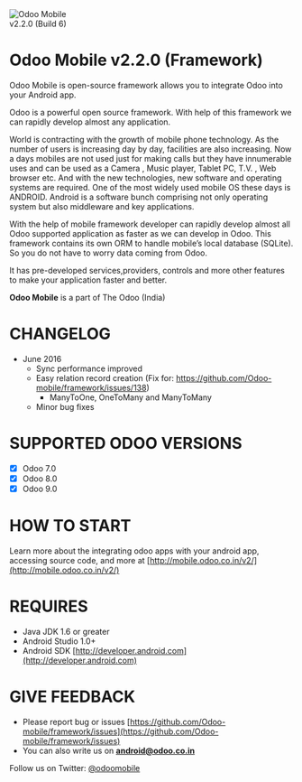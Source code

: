 <img src="https://github.com/Odoo-mobile/framework/blob/master/odoo_mobile.png" alt="Odoo Mobile"/>
<br/>v2.2.0 (Build 6)


Odoo Mobile v2.2.0 (Framework)
==============================

Odoo Mobile is open-source framework allows you to integrate Odoo into your Android app.

Odoo is a powerful open source framework. With help of this framework we can rapidly develop almost any application.

World is contracting with the growth of mobile phone technology. As the number of users is increasing day by day, facilities are also increasing. Now a days mobiles are not used just for making calls but they have innumerable uses and can be used as a Camera , Music player, Tablet PC, T.V. , Web browser etc. And with the new technologies, new software and operating systems are required.
One of the most widely used mobile OS these days is ANDROID. Android is a software bunch comprising not only operating system but also middleware and key applications.

With the help of mobile framework developer can rapidly develop almost all Odoo supported application as faster as we can develop in Odoo. 
This framework contains its own ORM to handle mobile’s local database (SQLite). So you do not have to worry data coming from Odoo. 

It has pre-developed services,providers, controls and more other features to make your application faster and better. 

**Odoo Mobile** is a part of The Odoo (India)

CHANGELOG
=========

- June 2016
    - Sync performance improved
    - Easy relation record creation (Fix for: https://github.com/Odoo-mobile/framework/issues/138) 
        - ManyToOne, OneToMany and ManyToMany
    - Minor bug fixes

SUPPORTED ODOO VERSIONS
=======================

- [x] Odoo 7.0
- [x] Odoo 8.0
- [x] Odoo 9.0

HOW TO START
============

Learn more about the integrating odoo apps with your android app, accessing source code, and more at [http://mobile.odoo.co.in/v2/](http://mobile.odoo.co.in/v2/)
 
REQUIRES
========

 - Java JDK 1.6 or greater
 - Android Studio 1.0+
 - Android SDK [http://developer.android.com](http://developer.android.com)

GIVE FEEDBACK
=============

 - Please report bug or issues [https://github.com/Odoo-mobile/framework/issues](https://github.com/Odoo-mobile/framework/issues)
 - You can also write us on **android@odoo.co.in**

Follow us on Twitter: <a href="https://twitter.com/odoomobile">@odoomobile</a>